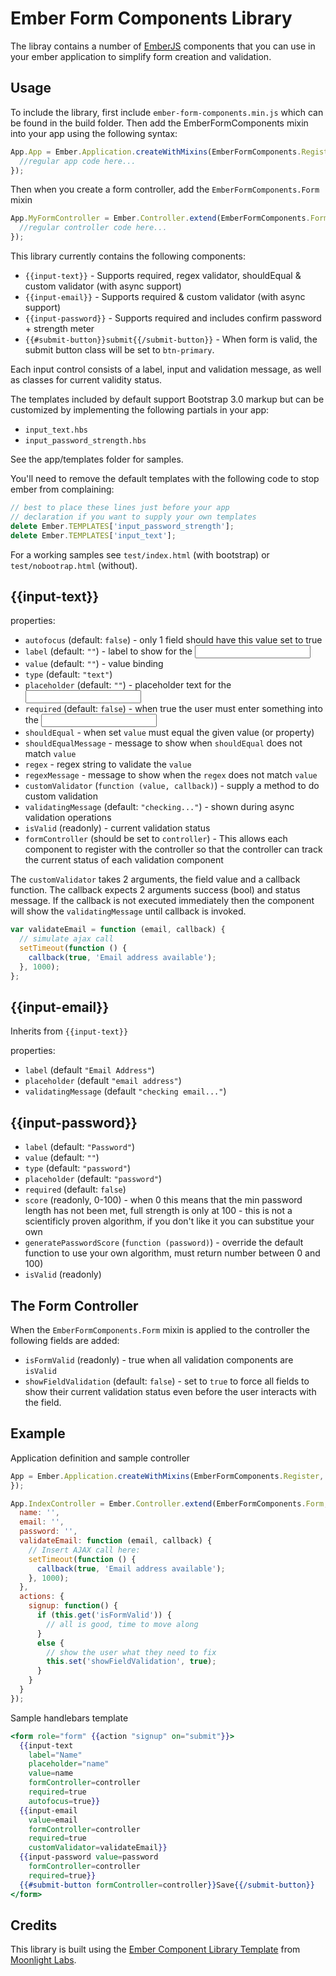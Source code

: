 Ember Form Components Library
=============================

The libray contains a number of [EmberJS](http://emberjs.com) components that you can use in your ember application to simplify form creation and validation.

Usage
-----

To include the library, first include `ember-form-components.min.js` which can be found in the build folder. Then add the EmberFormComponents mixin into your app using the following syntax:

```javascript
App.App = Ember.Application.createWithMixins(EmberFormComponents.Register, {
  //regular app code here...
});
```

Then when you create a form controller, add the `EmberFormComponents.Form` mixin

```javascript
App.MyFormController = Ember.Controller.extend(EmberFormComponents.Form, {
  //regular controller code here...
});
```

This library currently contains the following components:

* `{{input-text}}` - Supports required, regex validator, shouldEqual & custom validator (with async support)
* `{{input-email}}` - Supports required & custom validator (with async support)
* `{{input-password}}` - Supports required and includes confirm password + strength meter
* `{{#submit-button}}submit{{/submit-button}}` - When form is valid, the submit button class will be set to `btn-primary`.

Each input control consists of a label, input and validation message, as well as classes for current validity status.

The templates included by default support Bootstrap 3.0 markup but can be customized by implementing the following partials in your app:

* `input_text.hbs`
* `input_password_strength.hbs`

See the app/templates folder for samples.


You'll need to remove the default templates with the following code to stop ember from complaining:

```javascript
// best to place these lines just before your app
// declaration if you want to supply your own templates
delete Ember.TEMPLATES['input_password_strength'];
delete Ember.TEMPLATES['input_text'];
```

For a working samples see `test/index.html` (with bootstrap) or `test/nobootrap.html` (without).

{{input-text}}
--------------

properties:

* `autofocus` (default: `false`) - only 1 field should have this value set to true
* `label` (default: `""`) - label to show for the <input>
* `value` (default: `""`) - value binding
* `type` (default: `"text"`)
* `placeholder` (default: `""`) - placeholder text for the <input>
* `required` (default: `false`) - when true the user must enter something into the <input>
* `shouldEqual` - when set `value` must equal the given value (or property)
* `shouldEqualMessage` - message to show when `shouldEqual` does not match `value`
* `regex` - regex string to validate the `value`
* `regexMessage` - message to show when the `regex` does not match `value`
* `customValidator` (`function (value, callback)`) - supply a method to do custom validation
* `validatingMessage` (default: `"checking..."`) - shown during async validation operations
* `isValid` (readonly) - current validation status
* `formController` (should be set to `controller`) - This allows each component to register with the controller so that the controller can track the current status of each validation component

The `customValidator` takes 2 arguments, the field value and a callback function. The callback expects 2 arguments success (bool) and status message. If the callback is not executed immediately then the component will show the `validatingMessage` until callback is invoked.

```javascript
var validateEmail = function (email, callback) {
  // simulate ajax call
  setTimeout(function () {
    callback(true, 'Email address available');
  }, 1000);
};
```

{{input-email}}
---------------

Inherits from `{{input-text}}`

properties:

* `label` (default `"Email Address"`)
* `placeholder` (default `"email address"`)
* `validatingMessage` (default `"checking email..."`)

{{input-password}}
------------------

* `label` (default: `"Password"`)
* `value` (default: `""`)
* `type` (default: `"password"`)
* `placeholder` (default: `"password"`)
* `required` (default: `false`)
* `score` (readonly, 0-100) - when 0 this means that the min password length has not been met, full strength is only at 100 - this is not a scientificly proven algorithm, if you don't like it you can substitue your own
* `generatePasswordScore` (`function (password)`) - override the default function to use your own algorithm, must return number between 0 and 100)
* `isValid` (readonly)

The Form Controller
-------------------

When the `EmberFormComponents.Form` mixin is applied to the controller the following fields are added:

* `isFormValid` (readonly) - true when all validation components are `isValid`
* `showFieldValidation` (default: `false`) - set to `true` to force all fields to show their current validation status even before the user interacts with the field.

Example
-------

Application definition and sample controller

```javascript
App = Ember.Application.createWithMixins(EmberFormComponents.Register, {
});

App.IndexController = Ember.Controller.extend(EmberFormComponents.Form, {
  name: '',
  email: '',
  password: '',
  validateEmail: function (email, callback) {
    // Insert AJAX call here:
    setTimeout(function () {
      callback(true, 'Email address available');
    }, 1000);
  },
  actions: {
    signup: function() {
      if (this.get('isFormValid')) {
        // all is good, time to move along
      }
      else {
        // show the user what they need to fix
        this.set('showFieldValidation', true);
      }
    }
  }
});
```

Sample handlebars template

```handlebars
<form role="form" {{action "signup" on="submit"}}>
  {{input-text
    label="Name"
    placeholder="name"
    value=name
    formController=controller
    required=true
    autofocus=true}}
  {{input-email
    value=email
    formController=controller
    required=true
    customValidator=validateEmail}}
  {{input-password value=password
    formController=controller
    required=true}}
  {{#submit-button formController=controller}}Save{{/submit-button}}
</form>
```

Credits
-------

This library is built using the [Ember Component Library Template](https://github.com/moonlight-labs/ember-component-library-template) from [Moonlight Labs](http://moonlight-labs.com/).
